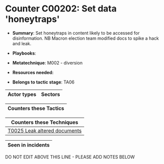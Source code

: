 # Counter C00202: Set data 'honeytraps'

* **Summary**: Set honeytraps in content likely to be accessed for disinformation.   NB Macron election team modified docs to spike a hack and leak. 

* **Playbooks**: 

* **Metatechnique**: M002 - diversion

* **Resources needed:** 

* **Belongs to tactic stage**: TA06


| Actor types | Sectors |
| ----------- | ------- |



| Counters these Tactics |
| ---------------------- |



| Counters these Techniques |
| ------------------------- |
| [T0025 Leak altered documents](../generated_pages/techniques/T0025.md) |



| Seen in incidents |
| ----------------- |


DO NOT EDIT ABOVE THIS LINE - PLEASE ADD NOTES BELOW
